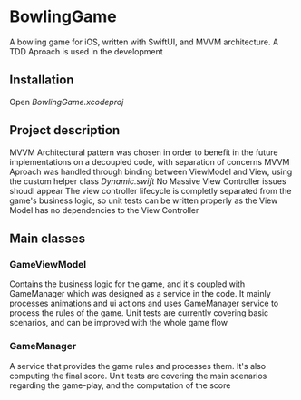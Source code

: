 # BowlingGame
A bowling game for iOS, written with SwiftUI, and MVVM architecture. A TDD Aproach is used in the development

## Installation
Open <i>BowlingGame.xcodeproj</i>

## Project description
MVVM Architectural pattern was chosen in order to benefit in the future implementations on a decoupled code, with separation of concerns
MVVM Aproach was handled through binding between ViewModel and View, using the custom helper class <i> Dynamic.swift </i> 
No Massive View Controller issues shoudl appear
The view controller lifecycle is completly separated from the game's business logic, so unit tests can be written properly as the View Model has no dependencies to the View Controller

## Main classes

### GameViewModel

Contains the business logic for the game, and it's coupled with GameManager which was designed as a service in the code. 
It mainly processes animations and ui actions and uses GameManager service to process the rules of the game.
Unit tests are currently covering basic scenarios, and can be improved with the whole game flow

### GameManager

A service that provides the game rules and processes them. It's also computing the final score.
Unit tests are covering the main scenarios regarding the game-play, and the computation of the score
